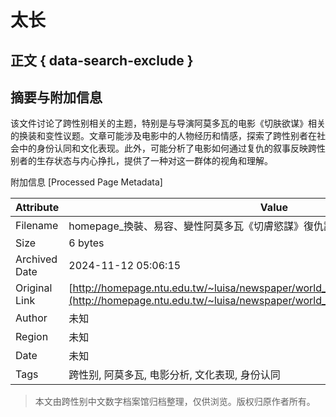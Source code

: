 # 太长

## 正文 { data-search-exclude }


## 摘要与附加信息

<!-- tcd_abstract -->
该文件讨论了跨性别相关的主题，特别是与导演阿莫多瓦的电影《切肤欲谋》相关的换装和变性议题。文章可能涉及电影中的人物经历和情感，探索了跨性别者在社会中的身份认同和文化表现。此外，可能分析了电影如何通过复仇的叙事反映跨性别者的生存状态与内心挣扎，提供了一种对这一群体的视角和理解。
<!-- tcd_abstract_end -->

附加信息 [Processed Page Metadata]

| Attribute       | Value                                  |
|-----------------|----------------------------------------|
| Filename        | homepage_換裝、易容、變性阿莫多瓦《切膚慾謀》復仇記：.md                             |
| Size            | 6 bytes                           |
| Archived Date   | 2024-11-12 05:06:15                             |
| Original Link   | [http://homepage.ntu.edu.tw/~luisa/newspaper/world_literature/mygale_pielhabito.pdf](http://homepage.ntu.edu.tw/~luisa/newspaper/world_literature/mygale_pielhabito.pdf)                       |
| Author          | 未知                               |
| Region          | 未知                               |
| Date            | 未知                                 |
| Tags            | 跨性别, 阿莫多瓦, 电影分析, 文化表现, 身份认同                                 |
>
> 本文由跨性别中文数字档案馆归档整理，仅供浏览。版权归原作者所有。
>